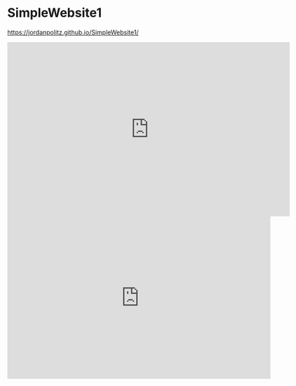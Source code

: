 # SimpleWebsite1

https://jordanpolitz.github.io/SimpleWebsite1/

<iframe width="644" height="398" seamless frameborder="0" scrolling="no" src="https://docs.google.com/spreadsheets/d/1qqt4muJz9mB7eM9GHhWVZDa6h_0RZSuWLn5IYYbysx0/pubchart?oid=200651442&amp;format=interactive"></iframe>

<iframe width="600" height="371" seamless frameborder="0" scrolling="no" src="https://docs.google.com/spreadsheets/d/1Ykjq-9sS-tOnI54XtL6C-j83VdeJ-bEnMHM3cCL1zTE/pubchart?oid=415948187&amp;format=interactive"></iframe>

